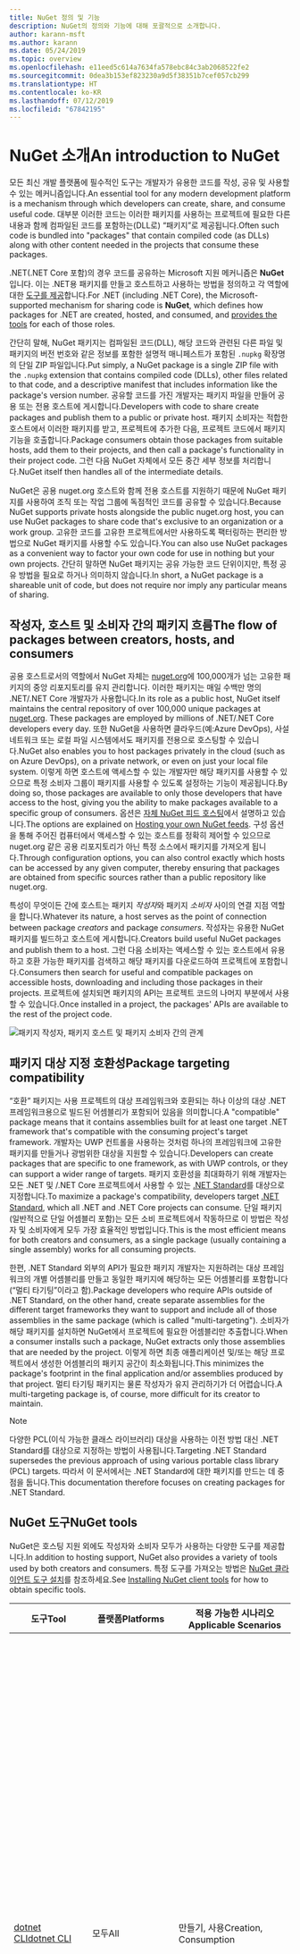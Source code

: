 ```yaml
---
title: NuGet 정의 및 기능
description: NuGet의 정의와 기능에 대해 포괄적으로 소개합니다.
author: karann-msft
ms.author: karann
ms.date: 05/24/2019
ms.topic: overview
ms.openlocfilehash: e11eed5c614a7634fa578ebc84c3ab2068522fe2
ms.sourcegitcommit: 0dea3b153ef823230a9d5f38351b7cef057cb299
ms.translationtype: HT
ms.contentlocale: ko-KR
ms.lasthandoff: 07/12/2019
ms.locfileid: "67842195"
---
```

# <a name="an-introduction-to-nuget"></a><span data-ttu-id="a900b-103">NuGet 소개</span><span class="sxs-lookup"><span data-stu-id="a900b-103">An introduction to NuGet</span></span>

<span data-ttu-id="a900b-104">모든 최신 개발 플랫폼에 필수적인 도구는 개발자가 유용한 코드를 작성, 공유 및 사용할 수 있는 메커니즘입니다.</span><span class="sxs-lookup"><span data-stu-id="a900b-104">An essential tool for any modern development platform is a mechanism through which developers can create, share, and consume useful code.</span></span> <span data-ttu-id="a900b-105">대부분 이러한 코드는 이러한 패키지를 사용하는 프로젝트에 필요한 다른 내용과 함께 컴파일된 코드를 포함하는(DLL로) “패키지”로 제공됩니다.</span><span class="sxs-lookup"><span data-stu-id="a900b-105">Often such code is bundled into "packages" that contain compiled code (as DLLs) along with other content needed in the projects that consume these packages.</span></span>

<span data-ttu-id="a900b-106">.NET(.NET Core 포함)의 경우 코드를 공유하는 Microsoft 지원 메커니즘은 **NuGet**입니다. 이는 .NET용 패키지를 만들고 호스트하고 사용하는 방법을 정의하고 각 역할에 대한 [도구를 제공](install-nuget-client-tools.md)합니다.</span><span class="sxs-lookup"><span data-stu-id="a900b-106">For .NET (including .NET Core), the Microsoft-supported mechanism for sharing code is **NuGet**, which defines how packages for .NET are created, hosted, and consumed, and [provides the tools](install-nuget-client-tools.md) for each of those roles.</span></span>

<span data-ttu-id="a900b-107">간단히 말해, NuGet 패키지는 컴파일된 코드(DLL), 해당 코드와 관련된 다른 파일 및 패키지의 버전 번호와 같은 정보를 포함한 설명적 매니페스트가 포함된 `.nupkg` 확장명의 단일 ZIP 파일입니다.</span><span class="sxs-lookup"><span data-stu-id="a900b-107">Put simply, a NuGet package is a single ZIP file with the `.nupkg` extension that contains compiled code (DLLs), other files related to that code, and a descriptive manifest that includes information like the package's version number.</span></span> <span data-ttu-id="a900b-108">공유할 코드를 가진 개발자는 패키지 파일을 만들어 공용 또는 전용 호스트에 게시합니다.</span><span class="sxs-lookup"><span data-stu-id="a900b-108">Developers with code to share create packages and publish them to a public or private host.</span></span> <span data-ttu-id="a900b-109">패키지 소비자는 적합한 호스트에서 이러한 패키지를 받고, 프로젝트에 추가한 다음, 프로젝트 코드에서 패키지 기능을 호출합니다.</span><span class="sxs-lookup"><span data-stu-id="a900b-109">Package consumers obtain those packages from suitable hosts, add them to their projects, and then call a package's functionality in their project code.</span></span> <span data-ttu-id="a900b-110">그런 다음 NuGet 자체에서 모든 중간 세부 정보를 처리합니다.</span><span class="sxs-lookup"><span data-stu-id="a900b-110">NuGet itself then handles all of the intermediate details.</span></span>

<span data-ttu-id="a900b-111">NuGet은 공용 nuget.org 호스트와 함께 전용 호스트를 지원하기 때문에 NuGet 패키지를 사용하여 조직 또는 작업 그룹에 독점적인 코드를 공유할 수 있습니다.</span><span class="sxs-lookup"><span data-stu-id="a900b-111">Because NuGet supports private hosts alongside the public nuget.org host, you can use NuGet packages to share code that's exclusive to an organization or a work group.</span></span> <span data-ttu-id="a900b-112">고유한 코드를 고유한 프로젝트에서만 사용하도록 팩터링하는 편리한 방법으로 NuGet 패키지를 사용할 수도 있습니다.</span><span class="sxs-lookup"><span data-stu-id="a900b-112">You can also use NuGet packages as a convenient way to factor your own code for use in nothing but your own projects.</span></span> <span data-ttu-id="a900b-113">간단히 말하면 NuGet 패키지는 공유 가능한 코드 단위이지만, 특정 공유 방법을 필요로 하거나 의미하지 않습니다.</span><span class="sxs-lookup"><span data-stu-id="a900b-113">In short, a NuGet package is a shareable unit of code, but does not require nor imply any particular means of sharing.</span></span>

## <a name="the-flow-of-packages-between-creators-hosts-and-consumers"></a><span data-ttu-id="a900b-114">작성자, 호스트 및 소비자 간의 패키지 흐름</span><span class="sxs-lookup"><span data-stu-id="a900b-114">The flow of packages between creators, hosts, and consumers</span></span>

<span data-ttu-id="a900b-115">공용 호스트로서의 역할에서 NuGet 자체는 [nuget.org](https://www.nuget.org)에 100,000개가 넘는 고유한 패키지의 중앙 리포지토리를 유지 관리합니다. 이러한 패키지는 매일 수백만 명의 .NET/.NET Core 개발자가 사용합니다.</span><span class="sxs-lookup"><span data-stu-id="a900b-115">In its role as a public host, NuGet itself maintains the central repository of over 100,000 unique packages at [nuget.org](https://www.nuget.org). These packages are employed by millions of .NET/.NET Core developers every day.</span></span> <span data-ttu-id="a900b-116">또한 NuGet을 사용하면 클라우드(예:Azure DevOps), 사설 네트워크 또는 로컬 파일 시스템에서도 패키지를 전용으로 호스팅할 수 있습니다.</span><span class="sxs-lookup"><span data-stu-id="a900b-116">NuGet also enables you to host packages privately in the cloud (such as on Azure DevOps), on a private network, or even on just your local file system.</span></span> <span data-ttu-id="a900b-117">이렇게 하면 호스트에 액세스할 수 있는 개발자만 해당 패키지를 사용할 수 있으므로 특정 소비자 그룹이 패키지를 사용할 수 있도록 설정하는 기능이 제공됩니다.</span><span class="sxs-lookup"><span data-stu-id="a900b-117">By doing so, those packages are available to only those developers that have access to the host, giving you the ability to make packages available to a specific group of consumers.</span></span> <span data-ttu-id="a900b-118">옵션은 [자체 NuGet 피드 호스팅](hosting-packages/overview.md)에서 설명하고 있습니다.</span><span class="sxs-lookup"><span data-stu-id="a900b-118">The options are explained on [Hosting your own NuGet feeds](hosting-packages/overview.md).</span></span> <span data-ttu-id="a900b-119">구성 옵션을 통해 주어진 컴퓨터에서 액세스할 수 있는 호스트를 정확히 제어할 수 있으므로 nuget.org 같은 공용 리포지토리가 아닌 특정 소스에서 패키지를 가져오게 됩니다.</span><span class="sxs-lookup"><span data-stu-id="a900b-119">Through configuration options, you can also control exactly which hosts can be accessed by any given computer, thereby ensuring that packages are obtained from specific sources rather than a public repository like nuget.org.</span></span>

<span data-ttu-id="a900b-120">특성이 무엇이든 간에 호스트는 패키지 *작성자*와 패키지 *소비자* 사이의 연결 지점 역할을 합니다.</span><span class="sxs-lookup"><span data-stu-id="a900b-120">Whatever its nature, a host serves as the point of connection between package *creators* and package *consumers*.</span></span> <span data-ttu-id="a900b-121">작성자는 유용한 NuGet 패키지를 빌드하고 호스트에 게시합니다.</span><span class="sxs-lookup"><span data-stu-id="a900b-121">Creators build useful NuGet packages and publish them to a host.</span></span> <span data-ttu-id="a900b-122">그런 다음 소비자는 액세스할 수 있는 호스트에서 유용하고 호환 가능한 패키지를 검색하고 해당 패키지를 다운로드하여 프로젝트에 포함합니다.</span><span class="sxs-lookup"><span data-stu-id="a900b-122">Consumers then search for useful and compatible packages on accessible hosts, downloading and including those packages in their projects.</span></span> <span data-ttu-id="a900b-123">프로젝트에 설치되면 패키지의 API는 프로젝트 코드의 나머지 부분에서 사용할 수 있습니다.</span><span class="sxs-lookup"><span data-stu-id="a900b-123">Once installed in a project, the packages' APIs are available to the rest of the project code.</span></span>

![패키지 작성자, 패키지 호스트 및 패키지 소비자 간의 관계](media/nuget-roles.png)

## <a name="package-targeting-compatibility"></a><span data-ttu-id="a900b-125">패키지 대상 지정 호환성</span><span class="sxs-lookup"><span data-stu-id="a900b-125">Package targeting compatibility</span></span>

<span data-ttu-id="a900b-126">“호환” 패키지는 사용 프로젝트의 대상 프레임워크와 호환되는 하나 이상의 대상 .NET 프레임워크용으로 빌드된 어셈블리가 포함되어 있음을 의미합니다.</span><span class="sxs-lookup"><span data-stu-id="a900b-126">A "compatible" package means that it contains assemblies built for at least one target .NET framework that's compatible with the consuming project's target framework.</span></span> <span data-ttu-id="a900b-127">개발자는 UWP 컨트롤을 사용하는 것처럼 하나의 프레임워크에 고유한 패키지를 만들거나 광범위한 대상을 지원할 수 있습니다.</span><span class="sxs-lookup"><span data-stu-id="a900b-127">Developers can create packages that are specific to one framework, as with UWP controls, or they can support a wider range of targets.</span></span> <span data-ttu-id="a900b-128">패키지 호환성을 최대화하기 위해 개발자는 모든 .NET 및 /.NET Core 프로젝트에서 사용할 수 있는 [.NET Standard](/dotnet/standard/net-standard)를 대상으로 지정합니다.</span><span class="sxs-lookup"><span data-stu-id="a900b-128">To maximize a package's compatibility, developers target [.NET Standard](/dotnet/standard/net-standard), which all .NET and .NET Core projects can consume.</span></span> <span data-ttu-id="a900b-129">단일 패키지(일반적으로 단일 어셈블리 포함)는 모든 소비 프로젝트에서 작동하므로 이 방법은 작성자 및 소비자에게 모두 가장 효율적인 방법입니다.</span><span class="sxs-lookup"><span data-stu-id="a900b-129">This is the most efficient means for both creators and consumers, as a single package (usually containing a single assembly) works for all consuming projects.</span></span>

<span data-ttu-id="a900b-130">한편, .NET Standard 외부의 API가 필요한 패키지 개발자는 지원하려는 대상 프레임워크의 개별 어셈블리를 만들고 동일한 패키지에 해당하는 모든 어셈블리를 포함합니다(“멀티 타기팅”이라고 함).</span><span class="sxs-lookup"><span data-stu-id="a900b-130">Package developers who require APIs outside of .NET Standard, on the other hand, create separate assemblies for the different target frameworks they want to support and include all of those assemblies in the same package (which is called "multi-targeting").</span></span> <span data-ttu-id="a900b-131">소비자가 해당 패키지를 설치하면 NuGet에서 프로젝트에 필요한 어셈블리만 추출합니다.</span><span class="sxs-lookup"><span data-stu-id="a900b-131">When a consumer installs such a package, NuGet extracts only those assemblies that are needed by the project.</span></span> <span data-ttu-id="a900b-132">이렇게 하면 최종 애플리케이션 및/또는 해당 프로젝트에서 생성한 어셈블리의 패키지 공간이 최소화됩니다.</span><span class="sxs-lookup"><span data-stu-id="a900b-132">This minimizes the package's footprint in the final application and/or assemblies produced by that project.</span></span> <span data-ttu-id="a900b-133">멀티 타기팅 패키지는 물론 작성자가 유지 관리하기가 더 어렵습니다.</span><span class="sxs-lookup"><span data-stu-id="a900b-133">A multi-targeting package is, of course, more difficult for its creator to maintain.</span></span>

> [!Note]
> <span data-ttu-id="a900b-134">다양한 PCL(이식 가능한 클래스 라이브러리) 대상을 사용하는 이전 방법 대신 .NET Standard를 대상으로 지정하는 방법이 사용됩니다.</span><span class="sxs-lookup"><span data-stu-id="a900b-134">Targeting .NET Standard supersedes the previous approach of using various portable class library (PCL) targets.</span></span> <span data-ttu-id="a900b-135">따라서 이 문서에서는 .NET Standard에 대한 패키지를 만드는 데 중점을 둡니다.</span><span class="sxs-lookup"><span data-stu-id="a900b-135">This documentation therefore focuses on creating packages for .NET Standard.</span></span>

## <a name="nuget-tools"></a><span data-ttu-id="a900b-136">NuGet 도구</span><span class="sxs-lookup"><span data-stu-id="a900b-136">NuGet tools</span></span>

<span data-ttu-id="a900b-137">NuGet은 호스팅 지원 외에도 작성자와 소비자 모두가 사용하는 다양한 도구를 제공합니다.</span><span class="sxs-lookup"><span data-stu-id="a900b-137">In addition to hosting support, NuGet also provides a variety of tools used by both creators and consumers.</span></span> <span data-ttu-id="a900b-138">특정 도구를 가져오는 방법은 [NuGet 클라이언트 도구 설치](install-nuget-client-tools.md)를 참조하세요.</span><span class="sxs-lookup"><span data-stu-id="a900b-138">See [Installing NuGet client tools](install-nuget-client-tools.md) for how to obtain specific tools.</span></span>

| <span data-ttu-id="a900b-139">도구</span><span class="sxs-lookup"><span data-stu-id="a900b-139">Tool</span></span> | <span data-ttu-id="a900b-140">플랫폼</span><span class="sxs-lookup"><span data-stu-id="a900b-140">Platforms</span></span> | <span data-ttu-id="a900b-141">적용 가능한 시나리오</span><span class="sxs-lookup"><span data-stu-id="a900b-141">Applicable Scenarios</span></span> | <span data-ttu-id="a900b-142">설명</span><span class="sxs-lookup"><span data-stu-id="a900b-142">Description</span></span> |
| --- | --- | --- | --- |
| [<span data-ttu-id="a900b-143">dotnet CLI</span><span class="sxs-lookup"><span data-stu-id="a900b-143">dotnet CLI</span></span>](consume-packages/install-use-packages-dotnet-cli.md) | <span data-ttu-id="a900b-144">모두</span><span class="sxs-lookup"><span data-stu-id="a900b-144">All</span></span> | <span data-ttu-id="a900b-145">만들기, 사용</span><span class="sxs-lookup"><span data-stu-id="a900b-145">Creation, Consumption</span></span> | <span data-ttu-id="a900b-146">.NET Core 및 .NET Standard 라이브러리와 .NET Framework를 대상으로 하는 [SDK 스타일 프로젝트](resources/check-project-format.md)를 위한 CLI 도구입니다.</span><span class="sxs-lookup"><span data-stu-id="a900b-146">CLI tool for .NET Core and .NET Standard libraries, and for [SDK-style projects](resources/check-project-format.md) projects that target .NET Framework.</span></span> <span data-ttu-id="a900b-147">.NET Core 도구 체인 내에서 특정 NuGet CLI 기능을 직접 제공합니다.</span><span class="sxs-lookup"><span data-stu-id="a900b-147">Provides certain NuGet CLI capabilities directly within the .NET Core tool chain.</span></span> <span data-ttu-id="a900b-148">NuGet CLI와 같이 dotnet CLI는 Visual Studio 프로젝트와 상호 작용하지 않습니다.</span><span class="sxs-lookup"><span data-stu-id="a900b-148">As with the NuGet CLI, the dotnet CLI does not interact with Visual Studio projects.</span></span> |
| [<span data-ttu-id="a900b-149">nuget.exe CLI</span><span class="sxs-lookup"><span data-stu-id="a900b-149">nuget.exe CLI</span></span>](consume-packages/install-use-packages-nuget-cli.md) | <span data-ttu-id="a900b-150">모두</span><span class="sxs-lookup"><span data-stu-id="a900b-150">All</span></span> | <span data-ttu-id="a900b-151">만들기, 사용</span><span class="sxs-lookup"><span data-stu-id="a900b-151">Creation, Consumption</span></span> | <span data-ttu-id="a900b-152">.NET Framework 라이브러리와 .NET Standard 라이브러리를 대상으로 하는 [SDK 스타일이 아닌 프로젝트](resources/check-project-format.md)를 위한 CLI 도구입니다.</span><span class="sxs-lookup"><span data-stu-id="a900b-152">CLI tool for .NET Framework libraries and [non-SDK-style projects](resources/check-project-format.md) that target .NET Standard libraries.</span></span> <span data-ttu-id="a900b-153">모든 NuGet 기능을 제공합니다. 일부 명령은 패키지 작성자에게만 적용되고, 일부는 소비자에게만 적용되고, 다른 일부는 둘 다에 적용됩니다.</span><span class="sxs-lookup"><span data-stu-id="a900b-153">Provides all NuGet capabilities, with some commands applying specifically to package creators, some applying only to consumers, and others applying to both.</span></span> <span data-ttu-id="a900b-154">예를 들어 패키지 작성자는 `nuget pack` 명령을 사용하여 다양한 어셈블리 및 관련 파일에서 패키지를 만들고, 패키지 소비자는 `nuget install`을 사용하여 프로젝트 폴더에 패키지를 포함하고, 모든 사용자는 `nuget config`를 사용하여 NuGet 구성 변수를 설정합니다.</span><span class="sxs-lookup"><span data-stu-id="a900b-154">For example, package creators use the `nuget pack` command to create a package from various assemblies and related files, package consumers use `nuget install` to include packages in a project folder, and everyone uses `nuget config` to set NuGet configuration variables.</span></span> <span data-ttu-id="a900b-155">플랫폼 제약 없는 도구인 NuGet CLI는 Visual Studio 프로젝트와 상호 작용하지 않습니다.</span><span class="sxs-lookup"><span data-stu-id="a900b-155">As a platform-agnostic tool, the NuGet CLI does not interact with Visual Studio projects.</span></span> |
| [<span data-ttu-id="a900b-156">패키지 관리자 콘솔</span><span class="sxs-lookup"><span data-stu-id="a900b-156">Package Manager Console</span></span>](tools/package-manager-console.md) | <span data-ttu-id="a900b-157">Windows의 Visual Studio</span><span class="sxs-lookup"><span data-stu-id="a900b-157">Visual Studio on Windows</span></span> | <span data-ttu-id="a900b-158">Consumption</span><span class="sxs-lookup"><span data-stu-id="a900b-158">Consumption</span></span> | <span data-ttu-id="a900b-159">Visual Studio 프로젝트에서 패키지를 설치하고 관리하기 위한 [PowerShell 명령](tools/Powershell-Reference.md)을 제공합니다.</span><span class="sxs-lookup"><span data-stu-id="a900b-159">Provides [PowerShell commands](tools/Powershell-Reference.md) for installing and managing packages in Visual Studio projects.</span></span> |
| [<span data-ttu-id="a900b-160">패키지 관리자 UI</span><span class="sxs-lookup"><span data-stu-id="a900b-160">Package Manager UI</span></span>](tools/package-manager-ui.md) | <span data-ttu-id="a900b-161">Windows의 Visual Studio</span><span class="sxs-lookup"><span data-stu-id="a900b-161">Visual Studio on Windows</span></span> | <span data-ttu-id="a900b-162">Consumption</span><span class="sxs-lookup"><span data-stu-id="a900b-162">Consumption</span></span> | <span data-ttu-id="a900b-163">Visual Studio 프로젝트에서 패키지를 설치하고 관리하기 위한 사용하기 쉬운 UI를 제공합니다.</span><span class="sxs-lookup"><span data-stu-id="a900b-163">Provides an easy-to-use UI for installing and managing packages in Visual Studio projects.</span></span> |
| [<span data-ttu-id="a900b-164">NuGet UI 관리</span><span class="sxs-lookup"><span data-stu-id="a900b-164">Manage NuGet UI</span></span>](/visualstudio/mac/nuget-walkthrough) | <span data-ttu-id="a900b-165">Mac용 Visual Studio</span><span class="sxs-lookup"><span data-stu-id="a900b-165">Visual Studio for Mac</span></span> | <span data-ttu-id="a900b-166">Consumption</span><span class="sxs-lookup"><span data-stu-id="a900b-166">Consumption</span></span> | <span data-ttu-id="a900b-167">Mac용 Visual Studio 프로젝트에서 패키지를 설치하고 관리하기 위한 사용하기 쉬운 UI를 제공합니다.</span><span class="sxs-lookup"><span data-stu-id="a900b-167">Provide an easy-to-use UI for installing and managing packages in Visual Studio for Mac projects.</span></span> |
| [<span data-ttu-id="a900b-168">MSBuild</span><span class="sxs-lookup"><span data-stu-id="a900b-168">MSBuild</span></span>](reference/msbuild-targets.md) | <span data-ttu-id="a900b-169">Windows</span><span class="sxs-lookup"><span data-stu-id="a900b-169">Windows</span></span> | <span data-ttu-id="a900b-170">만들기, 사용</span><span class="sxs-lookup"><span data-stu-id="a900b-170">Creation, Consumption</span></span> | <span data-ttu-id="a900b-171">MSBuild 도구 체인을 통해 프로젝트에서 사용되는 패키지를 직접 만들고 복원할 수 있는 기능을 제공합니다.</span><span class="sxs-lookup"><span data-stu-id="a900b-171">Provides the ability to create packages and restore packages used in a project directly through the MSBuild tool chain.</span></span> |

<span data-ttu-id="a900b-172">여기서 볼 수 있듯이 사용하는 NuGet 도구는 패키지를 만드는지, 사용하는지 또는 게시하는지 여부뿐 아니라 작업 중인 플랫폼에 따라 크게 달라집니다.</span><span class="sxs-lookup"><span data-stu-id="a900b-172">As you can see, the NuGet tools you work with depend greatly on whether you're creating, consuming, or publishing packages, and the platform on which you're working.</span></span> <span data-ttu-id="a900b-173">또한 패키지 작성자는 일반적으로 다른 NuGet 패키지에 있는 기능을 기반으로 하므로 소비자이기도 합니다.</span><span class="sxs-lookup"><span data-stu-id="a900b-173">Package creators are typically also consumers, as they build on top of functionality that exists in other NuGet packages.</span></span> <span data-ttu-id="a900b-174">물론 이러한 패키지는 다른 패키지에도 종속될 수 있습니다.</span><span class="sxs-lookup"><span data-stu-id="a900b-174">And those packages, of course, may in turn depend on still others.</span></span>

<span data-ttu-id="a900b-175">자세한 내용은 먼저 [패키지 만들기 워크플로](create-packages/Overview-and-Workflow.md) 및 [패키지 사용 워크플로](consume-packages/Overview-and-Workflow.md) 문서를 참조하세요.</span><span class="sxs-lookup"><span data-stu-id="a900b-175">For more information, start with the [Package creation workflow](create-packages/Overview-and-Workflow.md) and [Package consumption workflow](consume-packages/Overview-and-Workflow.md) articles.</span></span>

## <a name="managing-dependencies"></a><span data-ttu-id="a900b-176">종속성 관리</span><span class="sxs-lookup"><span data-stu-id="a900b-176">Managing dependencies</span></span>

<span data-ttu-id="a900b-177">다른 항목의 작업을 쉽게 빌드하는 기능은 패키지 관리 시스템의 가장 강력한 기능 중 하나입니다.</span><span class="sxs-lookup"><span data-stu-id="a900b-177">The ability to easily build on the work of others is one of most powerful features of a package management system.</span></span> <span data-ttu-id="a900b-178">따라서 NuGet에서 수행하는 작업 대부분은 프로젝트를 대신하여 종속성 트리 또는 “그래프”를 관리하는 것입니다.</span><span class="sxs-lookup"><span data-stu-id="a900b-178">Accordingly, much of what NuGet does is managing that dependency tree or "graph" on behalf of a project.</span></span> <span data-ttu-id="a900b-179">간단히 말해, 프로젝트에서 직접 사용하는 패키지에만 집중하면 됩니다.</span><span class="sxs-lookup"><span data-stu-id="a900b-179">Simply said, you need only concern yourself with those packages that you're directly using in a project.</span></span> <span data-ttu-id="a900b-180">이러한 패키지 자체에서 다른 패키지(이 패키지도 다른 패키지를 사용할 수 있음)를 사용하는 경우 NuGet은 모든 하위 수준 종속성을 처리합니다.</span><span class="sxs-lookup"><span data-stu-id="a900b-180">If any of those packages themselves consume other packages (which can, in turn, consume still others), NuGet takes care of all those down-level dependencies.</span></span>

<span data-ttu-id="a900b-181">다음 이미지에서는 다섯 개의 패키지에 종속된 프로젝트를 보여 주며, 이러한 다섯 개의 패키지도 여러 개의 다른 패키지에 종속됩니다.</span><span class="sxs-lookup"><span data-stu-id="a900b-181">The following image shows a project that depends on five packages, which in turn depend on a number of others.</span></span>

![.NET 프로젝트에 대한 NuGet 종속성 그래프 예제](media/dependency-graph.png)

<span data-ttu-id="a900b-183">일부 패키지는 종속성 그래프에 여러 번 표시됩니다.</span><span class="sxs-lookup"><span data-stu-id="a900b-183">Notice that some packages appear multiple times in the dependency graph.</span></span> <span data-ttu-id="a900b-184">예를 들어 B 패키지의 서로 다른 세 가지 소비자가 있으며, 각 소비자는 해당 패키지에 대해 다른 버전을 지정할 수도 있습니다(표시되지 않음).</span><span class="sxs-lookup"><span data-stu-id="a900b-184">For example, there are three different consumers of package B, and each consumer might also specify a different version for that package (not shown).</span></span> <span data-ttu-id="a900b-185">이 경우는 특히 널리 사용되는 패키지에 대해 일반적입니다.</span><span class="sxs-lookup"><span data-stu-id="a900b-185">This is a common occurrence, especially for widely-used packages.</span></span> <span data-ttu-id="a900b-186">다행스럽게도 NuGet에서 모든 소비자를 충족하는 B 패키지의 정확한 버전을 확인하기 위한 모든 작업을 수행합니다.</span><span class="sxs-lookup"><span data-stu-id="a900b-186">NuGet fortunately does all the hard work to determine exactly which version of package B satisfies all consumers.</span></span> <span data-ttu-id="a900b-187">그런 다음 NuGet에서 종속성 그래프의 세부 수준에 관계없이 다른 모든 패키지에 대해 동일한 작업을 수행합니다.</span><span class="sxs-lookup"><span data-stu-id="a900b-187">NuGet then does the same for all other packages, no matter how deep the dependency graph.</span></span>

<span data-ttu-id="a900b-188">NuGet에서 이 서비스를 수행하는 방법에 대한 자세한 내용은 [종속성 확인](consume-packages/dependency-resolution.md)을 참조하세요.</span><span class="sxs-lookup"><span data-stu-id="a900b-188">For more details on how NuGet performs this service, see [Dependency resolution](consume-packages/dependency-resolution.md).</span></span>

## <a name="tracking-references-and-restoring-packages"></a><span data-ttu-id="a900b-189">참조 추적 및 패키지 복원</span><span class="sxs-lookup"><span data-stu-id="a900b-189">Tracking references and restoring packages</span></span>

<span data-ttu-id="a900b-190">프로젝트는 개발자 컴퓨터, 소스 제어 리포지토리, 빌드 서버 등 간에 쉽게 이동할 수 있기 때문에 프로젝트에 직접 바인딩된 NuGet 패키지의 이진 어셈블리를 유지하는 것은 매우 실용적이지 않습니다.</span><span class="sxs-lookup"><span data-stu-id="a900b-190">Because projects can easily move between developer computers, source control repositories, build servers, and so forth, it's highly impractical to keep the binary assemblies of NuGet packages directly bound to a project.</span></span> <span data-ttu-id="a900b-191">이렇게 하면 프로젝트의 각 복사본이 불필요하게 너무 확장됩니다(이에 따라 소스 제어 리포지토리의 공간이 낭비될 수 있음).</span><span class="sxs-lookup"><span data-stu-id="a900b-191">Doing so would make each copy of the project unnecessarily bloated (and thereby waste space in source control repositories).</span></span> <span data-ttu-id="a900b-192">또한 프로젝트의 모든 복사본에서 적용해야 하기 때문에 패키지 이진 파일을 최신 버전으로 업데이트하는 것도 매우 어려워집니다.</span><span class="sxs-lookup"><span data-stu-id="a900b-192">It would also make it very difficult to update package binaries to newer versions as updates would have to be applied across all copies of the project.</span></span>

<span data-ttu-id="a900b-193">대신 NuGet은 프로젝트가 종속된 패키지(최상위 및 하위 수준 종속성 모두 포함)의 간단한 참조 목록을 유지 관리합니다.</span><span class="sxs-lookup"><span data-stu-id="a900b-193">NuGet instead maintains a simple reference list of the packages upon which a project depends, including both top-level and down-level dependencies.</span></span> <span data-ttu-id="a900b-194">즉, 어떤 호스트에서 프로젝트로 패키지를 설치할 때마다 NuGet은 패키지 식별자와 버전 번호를 참조 목록에 기록합니다.</span><span class="sxs-lookup"><span data-stu-id="a900b-194">That is, whenever you install a package from some host into a project, NuGet records the package identifier and version number in the reference list.</span></span> <span data-ttu-id="a900b-195">(물론 패키지를 제거하면 해당 패키지가 목록에서 제거됩니다.) 그런 다음 NuGet은 [패키지 복원](consume-packages/package-restore.md)에서 설명한 대로 요청 시 참조된 모든 패키지를 복원할 수 있는 방법을 제공합니다.</span><span class="sxs-lookup"><span data-stu-id="a900b-195">(Uninstalling a package, of course, removes it from the list.) NuGet then provides a means to restore all referenced packages upon request, as described on [Package restore](consume-packages/package-restore.md).</span></span>

![NuGet 참조 목록은 패키지 설치 시 만들어지며, 다른 위치에서 패키지를 복원하는 데 사용할 수 있습니다.](media/nuget-restore.png)

<span data-ttu-id="a900b-197">NuGet은 나중에 언제든지 참조 목록만 사용하여 공용 및/또는 사설 호스트에서 해당 패키지 모두를 다시 설치, 즉 *복원*할 수 있습니다.&mdash;&mdash;</span><span class="sxs-lookup"><span data-stu-id="a900b-197">With only the reference list, NuGet can then reinstall&mdash;that is, *restore*&mdash;all of those packages from public and/or private hosts at any later time.</span></span> <span data-ttu-id="a900b-198">프로젝트를 소스 제어에 커밋하거나 다른 방식으로 공유하는 경우, 참조 목록만 포함하고 패키지 이진 파일은 제외합니다([패키지 및 소스 제어](consume-packages/packages-and-source-control.md) 참조).</span><span class="sxs-lookup"><span data-stu-id="a900b-198">When committing a project to source control, or sharing it in some other way, you include only the reference list and exclude any package binaries (see [Packages and source control](consume-packages/packages-and-source-control.md).)</span></span>

<span data-ttu-id="a900b-199">자동화된 배포 시스템의 일부로 프로젝트의 복사본을 얻는 빌드 서버와 같이 프로젝트를 받는 컴퓨터는 필요할 때마다 NuGet에서 종속성을 복원하도록 요청하기만 하면 됩니다.</span><span class="sxs-lookup"><span data-stu-id="a900b-199">The computer that receives a project, such as a build server obtaining a copy of the project as part of an automated deployment system, simply asks NuGet to restore dependencies whenever they're needed.</span></span> <span data-ttu-id="a900b-200">Azure DevOps와 같은 빌드 시스템은 이와 같은 정확한 목적을 위해 "NuGet restore" 단계를 제공합니다.</span><span class="sxs-lookup"><span data-stu-id="a900b-200">Build systems like Azure DevOps provide "NuGet restore" steps for this exact purpose.</span></span> <span data-ttu-id="a900b-201">마찬가지로 개발자가 프로젝트의 복사본을 얻는 경우(예: 리포지토리 복제 시) `nuget restore`(NuGet CLI), `dotnet restore`(dotnet CLI) 또는 `Install-Package`(패키지 관리자 콘솔) 같은 명령을 호출하여 모든 필요한 패키지를 얻습니다.</span><span class="sxs-lookup"><span data-stu-id="a900b-201">Similarly, when developers obtain a copy of a project (as when cloning a repository), they can invoke command like `nuget restore` (NuGet CLI), `dotnet restore` (dotnet CLI), or `Install-Package` (Package Manager Console) to obtain all the necessary packages.</span></span> <span data-ttu-id="a900b-202">Visual Studio 자체로서는 [패키지 복원](consume-packages/package-restore.md)에 설명된 대로 자동 복원을 사용하도록 설정한 경우 프로젝트를 빌드할 때 패키지를 자동으로 복원합니다.</span><span class="sxs-lookup"><span data-stu-id="a900b-202">Visual Studio, for its part, automatically restores packages when building a project (provided that automatic restore is enabled, as described on [Package restore](consume-packages/package-restore.md)).</span></span>

<span data-ttu-id="a900b-203">그런 다음 개발자가 염려하는 NuGet의 주 역할은 분명히 프로젝트를 대신하여 참조 목록을 유지 관리하고, 참조된 패키지를 효율적으로 복원(및 업데이트)할 수 있는 방법을 제공하는 것입니다.</span><span class="sxs-lookup"><span data-stu-id="a900b-203">Clearly, then, NuGet's primary role where developers are concerned is maintaining that reference list on behalf of your project and providing the means to efficiently restore (and update) those referenced packages.</span></span> <span data-ttu-id="a900b-204">이 목록은 두 가지 *패키지 관리 형식* 중 하나로 유지 관리됩니다(호출 시).</span><span class="sxs-lookup"><span data-stu-id="a900b-204">This list is maintained in one of two *package management formats*, as they're called:</span></span>

- <span data-ttu-id="a900b-205">[PackageReference](consume-packages/package-references-in-project-files.md)(또는 “프로젝트 파일의 패키지 참조”) | *(NuGet 4.0+)* 프로젝트 파일 내에서 프로젝트의 최상위 종속성에 대한 목록을 직접 유지 관리하므로 별도의 파일이 필요하지 않습니다.</span><span class="sxs-lookup"><span data-stu-id="a900b-205">[PackageReference](consume-packages/package-references-in-project-files.md) (or "package references in project files") | *(NuGet 4.0+)* Maintains a list of a project's top-level dependencies directly within the project file, so no separate file is needed.</span></span> <span data-ttu-id="a900b-206">연결된 파일 `obj/project.assets.json`이 동적으로 생성되어 프로젝트가 모든 하위 수준 종속성과 함께 사용하는 패키지의 전체 종속성 그래프를 관리합니다.</span><span class="sxs-lookup"><span data-stu-id="a900b-206">An associated file, `obj/project.assets.json`, is dynamically generated to manage the overall dependency graph of the packages that a project uses along with all down-level dependencies.</span></span> <span data-ttu-id="a900b-207">PackageReference는 .NET Core 프로젝트에서 항상 사용됩니다.</span><span class="sxs-lookup"><span data-stu-id="a900b-207">PackageReference is always used by .NET Core projects.</span></span>

- <span data-ttu-id="a900b-208">[`packages.config`](reference/packages-config.md): *(NuGet 1.0 이상)* 설치된 다른 패키지의 종속성을 포함하여 프로젝트의 모든 종속성에 대한 단순 목록을 유지 관리하는 XML 파일입니다.</span><span class="sxs-lookup"><span data-stu-id="a900b-208">[`packages.config`](reference/packages-config.md): *(NuGet 1.0+)* An XML file that maintains a flat list of all dependencies in the project, including the dependencies of other installed packages.</span></span> <span data-ttu-id="a900b-209">설치되거나 복원된 패키지는 `packages` 폴더에 저장됩니다.</span><span class="sxs-lookup"><span data-stu-id="a900b-209">Installed or restored packages are stored in a `packages` folder.</span></span>

<span data-ttu-id="a900b-210">특정 프로젝트에서 사용되는 패키지 관리 형식은 프로젝트 형식과 NuGet 및/또는 Visual Studio의 사용 가능한 버전에 따라 다릅니다.</span><span class="sxs-lookup"><span data-stu-id="a900b-210">Which package management format is employed in any given project depends on the project type, and the available version of NuGet (and/or Visual Studio).</span></span> <span data-ttu-id="a900b-211">사용되는 형식을 확인하려면 첫 번째 패키지를 설치한 후 프로젝트 루트에서 `packages.config`를 찾기만 하면 됩니다.</span><span class="sxs-lookup"><span data-stu-id="a900b-211">To check what format is being used, simply look for `packages.config` in the project root after installing your first package.</span></span> <span data-ttu-id="a900b-212">해당 파일이 없으면 프로젝트 파일에서 직접 \<PackageReference\> 요소를 찾습니다.</span><span class="sxs-lookup"><span data-stu-id="a900b-212">If you don't have that file, look in the project file directly for a \<PackageReference\> element.</span></span>

<span data-ttu-id="a900b-213">선택할 수 있는 경우 PackageReference를 사용하는 것이 좋습니다.</span><span class="sxs-lookup"><span data-stu-id="a900b-213">When you have a choice, we recommend using PackageReference.</span></span> <span data-ttu-id="a900b-214">`packages.config`은 레거시용으로 유지되며 더 이상 실제로 개발되지 않습니다.</span><span class="sxs-lookup"><span data-stu-id="a900b-214">`packages.config` is maintained for legacy purposes and is no longer under active development.</span></span>

> [!Tip]
> <span data-ttu-id="a900b-215">`nuget install`과 같은 다양한 `nuget.exe` CLI 명령은 패키지를 참조 목록에 자동으로 추가하지 않습니다.</span><span class="sxs-lookup"><span data-stu-id="a900b-215">Various `nuget.exe` CLI commands, like `nuget install`, do not automatically add the package to the reference list.</span></span> <span data-ttu-id="a900b-216">이 목록은 Visual Studio 패키지 관리자(UI 또는 콘솔) 및 `dotnet.exe` CLI를 사용하여 패키지를 설치할 때 업데이트됩니다.</span><span class="sxs-lookup"><span data-stu-id="a900b-216">The list is updated when installing a package with the Visual Studio Package Manager (UI or Console), and with `dotnet.exe` CLI.</span></span>

## <a name="what-else-does-nuget-do"></a><span data-ttu-id="a900b-217">기타 NuGet 작업</span><span class="sxs-lookup"><span data-stu-id="a900b-217">What else does NuGet do?</span></span>

<span data-ttu-id="a900b-218">지금까지는 NuGet의 다음 특징을 알아보았습니다.</span><span class="sxs-lookup"><span data-stu-id="a900b-218">So far you've learned the following characteristics of NuGet:</span></span>

- <span data-ttu-id="a900b-219">NuGet은 전용 호스팅을 지원하는 중앙 nuget.org 리포지토리를 제공합니다.</span><span class="sxs-lookup"><span data-stu-id="a900b-219">NuGet provides the central nuget.org repository with support for private hosting.</span></span>
- <span data-ttu-id="a900b-220">NuGet에서는 개발자가 패키지를 만들고, 게시하고, 사용하는 데 필요한 도구를 제공합니다.</span><span class="sxs-lookup"><span data-stu-id="a900b-220">NuGet provides the tools developers need for creating, publishing, and consuming packages.</span></span>
- <span data-ttu-id="a900b-221">NuGet이 프로젝트에서 사용되는 패키지의 참조 목록 및 해당 목록에서 해당 패키지를 복원하고 업데이트할 수 있는 기능을 유지 관리한다는 것이 가장 중요합니다.</span><span class="sxs-lookup"><span data-stu-id="a900b-221">Most importantly, NuGet maintains a reference list of packages used in a project and the ability to restore and update those packages from that list.</span></span>

<span data-ttu-id="a900b-222">이러한 프로세스를 효율적으로 수행하기 위해 NuGet에서 몇 가지 백그라운드 최적화를 수행합니다.</span><span class="sxs-lookup"><span data-stu-id="a900b-222">To make these processes work efficiently, NuGet does some behind-the-scenes optimizations.</span></span> <span data-ttu-id="a900b-223">특히, NuGet은 패키지 캐시와 전역 패키지 폴더를 관리하여 설치 및 다시 설치의 바로 가기를 지정합니다.</span><span class="sxs-lookup"><span data-stu-id="a900b-223">Most notably, NuGet manages a package cache and a global packages folder to shortcut installation and reinstallation.</span></span> <span data-ttu-id="a900b-224">캐시는 컴퓨터에 이미 설치된 패키지 다운로드를 방지합니다.</span><span class="sxs-lookup"><span data-stu-id="a900b-224">The cache avoids downloading a package that's already been installed on the machine.</span></span> <span data-ttu-id="a900b-225">전역 패키지 폴더를 사용하면 여러 프로젝트가 동일한 설치된 패키지를 공유할 수 있으므로 컴퓨터에서 NuGet의 전체 설치 공간이 감소합니다.</span><span class="sxs-lookup"><span data-stu-id="a900b-225">The global packages folder allows multiple projects to share the same installed package, thereby reducing NuGet's overall footprint on the computer.</span></span> <span data-ttu-id="a900b-226">캐시 및 전역 패키지 폴더는 빌드 서버에서처럼 많은 수의 패키지를 자주 복원하는 경우에도 매우 유용합니다.</span><span class="sxs-lookup"><span data-stu-id="a900b-226">The cache and global packages folder are also very helpful when you're frequently restoring a larger number of packages, as on a build server.</span></span> <span data-ttu-id="a900b-227">이러한 메커니즘에 대한 자세한 내용은 [Managing the global packages and cache folders](consume-packages/managing-the-global-packages-and-cache-folders.md)(전역 패키지 및 캐시 폴더 관리)를 참조하세요.</span><span class="sxs-lookup"><span data-stu-id="a900b-227">For more details on these mechanisms, see [Managing the global packages and cache folders](consume-packages/managing-the-global-packages-and-cache-folders.md).</span></span>

<span data-ttu-id="a900b-228">개별 프로젝트 내에서 NuGet은 전체 종속성 그래프를 관리하며, 여기에는 동일한 패키지의 서로 다른 버전에 대한 여러 참조를 확인하는 작업이 다시 포함됩니다.</span><span class="sxs-lookup"><span data-stu-id="a900b-228">Within an individual project, NuGet manages the overall dependency graph, which again includes resolving multiple references to different versions of the same package.</span></span> <span data-ttu-id="a900b-229">프로젝트에서 자체적으로 종속성이 동일한 하나 이상의 패키지에 대한 종속성을 사용하는 것이 매우 일반적입니다.</span><span class="sxs-lookup"><span data-stu-id="a900b-229">It's quite common that a project takes a dependency on one or more packages that themselves have the same dependencies.</span></span> <span data-ttu-id="a900b-230">nuget.org에서 가장 유용한 유틸리티 패키지 중 일부는 다른 많은 패키지에서 사용됩니다.</span><span class="sxs-lookup"><span data-stu-id="a900b-230">Some of the most useful utility packages on nuget.org are employed by many other packages.</span></span> <span data-ttu-id="a900b-231">10개의 전체 종속성 그래프에서 동일한 패키지의 서로 다른 버전에 대해 10개의 다른 참조를 쉽게 갖출 수 있습니다.</span><span class="sxs-lookup"><span data-stu-id="a900b-231">In the entire dependency graph, then, you could easily have ten different references to different versions of the same package.</span></span> <span data-ttu-id="a900b-232">해당 패키지의 여러 버전을 애플리케이션 자체에 가져오지 않기 위해 NuGet은 모든 소비자가 사용할 수 있는 단일 버전을 정렬합니다.</span><span class="sxs-lookup"><span data-stu-id="a900b-232">To avoid bringing multiple versions of that package into the application itself, NuGet sorts out which single version can be used by all consumers.</span></span> <span data-ttu-id="a900b-233">(자세한 내용은 [종속성 확인](consume-packages/dependency-resolution.md)을 참조하세요.)</span><span class="sxs-lookup"><span data-stu-id="a900b-233">(For more information, see [Dependency Resolution](consume-packages/dependency-resolution.md).)</span></span>

<span data-ttu-id="a900b-234">그 외에도 NuGet은 패키지를 구성하는 방법([지역화](create-packages/creating-localized-packages.md) 및 [디버그 기호](create-packages/symbol-packages.md) 포함) 및 참조하는 방법([버전 범위](reference/package-versioning.md#version-ranges-and-wildcards) 및 [시험판 버전](create-packages/prerelease-packages.md) 포함)과 관련된 모든 사양을 유지 관리합니다. 또한 NuGet은 서비스에서 프로그래밍 방식으로 작동하는 다양한 API를 제공하며 Visual Studio 확장 및 프로젝트 템플릿을 작성하는 개발자를 위한 지원을 제공합니다.</span><span class="sxs-lookup"><span data-stu-id="a900b-234">Beyond that, NuGet maintains all the specifications related to how packages are structured (including [localization](create-packages/creating-localized-packages.md) and [debug symbols](create-packages/symbol-packages.md)) and how they are referenced (including [version ranges](reference/package-versioning.md#version-ranges-and-wildcards) and [pre-release versions](create-packages/prerelease-packages.md).) NuGet also provides various APIs to work with its services programmatically, and provides support for developers who write Visual Studio extensions and project templates.</span></span>

<span data-ttu-id="a900b-235">잠시 시간을 내어 이 설명서의 목차를 살펴보면 NuGet의 시작까지 거슬러 올라가는 릴리스 정보와 함께 이러한 모든 기능이 목차에 나와 있습니다.</span><span class="sxs-lookup"><span data-stu-id="a900b-235">Take a moment to browse the table of contents for this documentation, and you see all of these capabilities represented there, along with release notes dating back to NuGet's beginnings.</span></span>

## <a name="comments-contributions-and-issues"></a><span data-ttu-id="a900b-236">의견, 참여 및 문제</span><span class="sxs-lookup"><span data-stu-id="a900b-236">Comments, contributions, and issues</span></span>

<span data-ttu-id="a900b-237">마지막으로 이 설명서에 대한 의견과 참여를 매우 환영합니다. &mdash;아무 페이지 위쪽에서 **피드백** 및 **편집** 명령을 선택하거나 GitHub의 [문서 리포지토리](https://github.com/NuGet/docs.microsoft.com-nuget/) 및 [문서 문제 목록](https://github.com/NuGet/docs.microsoft.com-nuget/issues)을 방문하세요.</span><span class="sxs-lookup"><span data-stu-id="a900b-237">Finally, we very much welcome comments and contributions to this documentation&mdash;just select the **Feedback** and **Edit** commands on the top of any page, or visit the [docs repository](https://github.com/NuGet/docs.microsoft.com-nuget/) and [docs issue list](https://github.com/NuGet/docs.microsoft.com-nuget/issues) on GitHub.</span></span>

<span data-ttu-id="a900b-238">또한 [다양한 GitHub 리포지토리](https://github.com/NuGet/Home)를 통해 NuGet에 직접 참여하는 것도 환영합니다. NuGet 문제는 [https://github.com/NuGet/home/issues](https://github.com/NuGet/home/issues)에서 확인할 수 있습니다.</span><span class="sxs-lookup"><span data-stu-id="a900b-238">We also welcome contributions to NuGet itself through its [various GitHub repositories](https://github.com/NuGet/Home); NuGet issues can be found on [https://github.com/NuGet/home/issues](https://github.com/NuGet/home/issues).</span></span>

<span data-ttu-id="a900b-239">여러분의 NuGet 경험을 즐겨보세요!</span><span class="sxs-lookup"><span data-stu-id="a900b-239">Enjoy your NuGet experience!</span></span>
